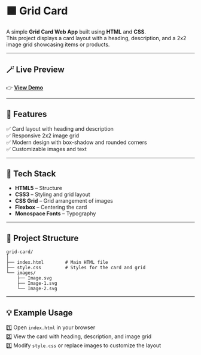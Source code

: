 # 🟩 Grid Card

A simple **Grid Card Web App** built using **HTML** and **CSS**.  
This project displays a card layout with a heading, description, and a 2x2 image grid showcasing items or products.

---

## 🪄 Live Preview

👉 **[View Demo](https://gridcard12345.netlify.app/)**  

---

## 🚀 Features

✅ Card layout with heading and description  
✅ Responsive 2x2 image grid  
✅ Modern design with box-shadow and rounded corners  
✅ Customizable images and text  

---

## 🧩 Tech Stack

- **HTML5** – Structure  
- **CSS3** – Styling and grid layout  
- **CSS Grid** – Grid arrangement of images  
- **Flexbox** – Centering the card  
- **Monospace Fonts** – Typography  

---

## 📁 Project Structure

```
grid-card/
│
├── index.html        # Main HTML file
├── style.css         # Styles for the card and grid
└── images/
    ├── Image.svg
    ├── Image-1.svg
    └── Image-2.svg
```

---

## 💡 Example Usage

1️⃣ Open `index.html` in your browser  
2️⃣ View the card with heading, description, and image grid  
3️⃣ Modify `style.css` or replace images to customize the layout  
